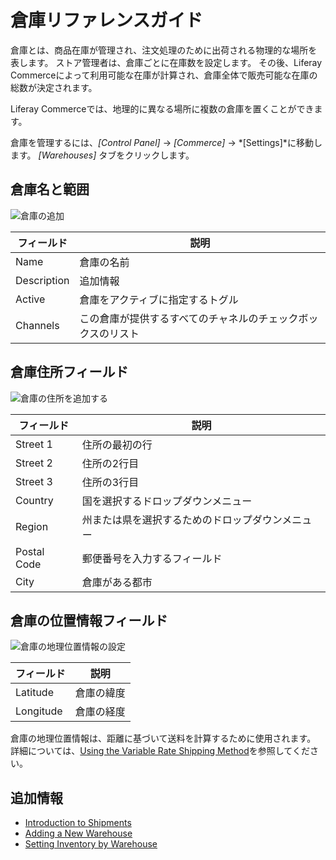 # 倉庫リファレンスガイド

倉庫とは、商品在庫が管理され、注文処理のために出荷される物理的な場所を表します。 ストア管理者は、倉庫ごとに在庫数を設定します。 その後、Liferay Commerceによって利用可能な在庫が計算され、倉庫全体で販売可能な在庫の総数が決定されます。

Liferay Commerceでは、地理的に異なる場所に複数の倉庫を置くことができます。

倉庫を管理するには、*[Control Panel]* → *[Commerce]* → *[Settings]*に移動します。 *[Warehouses]* タブをクリックします。

## 倉庫名と範囲

![倉庫の追加](./warehouse-reference-guide/images/01.png)

| フィールド       | 説明                             |
| ----------- | ------------------------------ |
| Name        | 倉庫の名前                          |
| Description | 追加情報                           |
| Active      | 倉庫をアクティブに指定するトグル               |
| Channels    | この倉庫が提供するすべてのチャネルのチェックボックスのリスト |

## 倉庫住所フィールド

![倉庫の住所を追加する](./warehouse-reference-guide/images/02.png)

| フィールド       | 説明                       |
| ----------- | ------------------------ |
| Street 1    | 住所の最初の行                  |
| Street 2    | 住所の2行目                   |
| Street 3    | 住所の3行目                   |
| Country     | 国を選択するドロップダウンメニュー        |
| Region      | 州または県を選択するためのドロップダウンメニュー |
| Postal Code | 郵便番号を入力するフィールド           |
| City        | 倉庫がある都市                  |

## 倉庫の位置情報フィールド

![倉庫の地理位置情報の設定](./warehouse-reference-guide/images/03.png)

| フィールド     | 説明    |
| --------- | ----- |
| Latitude  | 倉庫の緯度 |
| Longitude | 倉庫の経度 |

倉庫の地理位置情報は、距離に基づいて送料を計算するために使用されます。 詳細については、[Using the Variable Rate Shipping Method](../../orders-and-fulfillment/configuring-shipping-methods/using-the-variable-rate-shipping-method.md)を参照してください。

## 追加情報

  - [Introduction to Shipments](../../orders-and-fulfillment/managing-shipments/introduction-to-shipments.md)
  - [Adding a New Warehouse](./adding-a-new-warehouse.md)
  - [Setting Inventory by Warehouse](./setting-inventory-by-warehouse.md)
